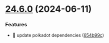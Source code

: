 # [24.6.0](https://github.com/PolymeshAssociation/polymesh-sdk/compare/v24.5.0...v24.6.0) (2024-06-11)


### Features

* 🎸 update polkadot dependencies ([654b99c](https://github.com/PolymeshAssociation/polymesh-sdk/commit/654b99c8d6c1bcbd590c378ac4905318e25692d5))
